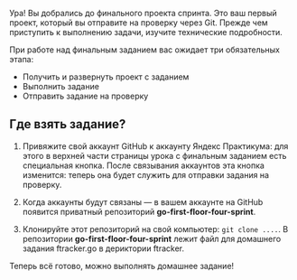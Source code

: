 Ура! Вы добрались до финального проекта спринта. Это ваш первый проект, который вы отправите на проверку через Git. Прежде чем приступить к выполнению задачи, изучите технические подробности. 

При работе над финальным заданием вас ожидает три обязательных этапа: 

- Получить и развернуть проект с заданием
- Выполнить задание
- Отправить задание на проверку

## Где взять задание?

1. Привяжите свой аккаунт GitHub к аккаунту Яндекс Практикума: для этого в верхней части страницы урока с финальным заданием есть специальная кнопка. После связывания аккаунтов эта кнопка изменится: теперь она будет служить для отправки задания на проверку.

2. Когда аккаунты будут связаны — в вашем аккаунте на GitHub появится приватный репозиторий **go-first-floor-four-sprint**.

3. Клонируйте этот репозиторий на свой компьютер: `git clone ....`. В репозитории **go-first-floor-four-sprint** лежит файл для домашнего задания ftracker.go в дериктории ftracker.

Теперь всё готово, можно выполнять домашнее задание!

